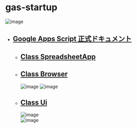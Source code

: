 # gas-startup

![image](https://user-images.githubusercontent.com/1501327/189235965-e95dfdb9-af66-4f19-ba33-103e6d59a402.png)

- ## [Google Apps Script 正式ドキュメント](https://developers.google.com/apps-script/reference)
  - ## [Class SpreadsheetApp](https://developers.google.com/apps-script/reference/spreadsheet/spreadsheet-app)
  - ## [Class Browser](https://developers.google.com/apps-script/reference/base/browser)
    ![image](https://user-images.githubusercontent.com/1501327/189238889-c01eeed2-47f5-48ae-bfed-3d779dd0751d.png)
    ![image](https://user-images.githubusercontent.com/1501327/189238230-5a3bcbc0-73b3-4e66-b0a1-1915d04bf71b.png)
  - ## [Class Ui](https://developers.google.com/apps-script/reference/base/ui)
    ![image](https://user-images.githubusercontent.com/1501327/189238608-14908c24-2a5f-43c3-8a4a-ad2e67be3047.png)\
    ![image](https://user-images.githubusercontent.com/1501327/189238674-0e81c90a-a6aa-47f6-b643-221d3aee73f6.png)
    
